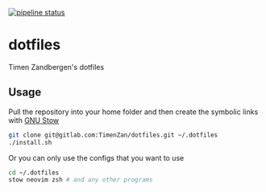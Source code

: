 [![pipeline status](https://gitlab.com/TimenZan/dotfiles/badges/master/pipeline.svg)](https://gitlab.com/TimenZan/dotfiles/-/commits/master)

# dotfiles

Timen Zandbergen's dotfiles

## Usage
Pull the repository into your home folder and then create the symbolic links
with [GNU Stow](https://www.gnu.org/software/stow/)

```sh
git clone git@gitlab.com:TimenZan/dotfiles.git ~/.dotfiles
./install.sh
```
Or you can only use the configs that you want to use
```sh
cd ~/.dotfiles
stow neovim zsh # and any other programs
```
